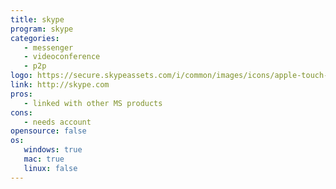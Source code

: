 ```yaml
---
title: skype
program: skype
categories:
   - messenger
   - videoconference
   - p2p
logo: https://secure.skypeassets.com/i/common/images/icons/apple-touch-icon.png
link: http://skype.com
pros:
   - linked with other MS products
cons:
   - needs account
opensource: false
os:
   windows: true
   mac: true
   linux: false
---
```


